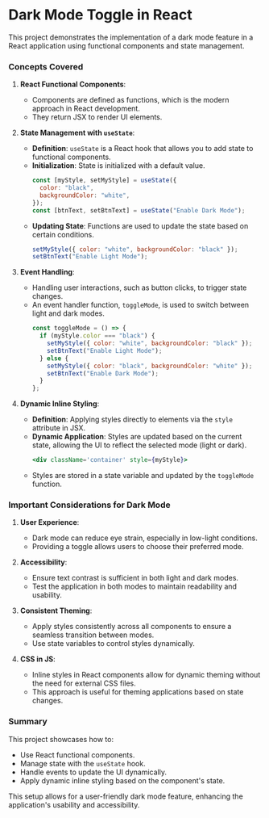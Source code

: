 # Dark Mode Toggle in React

This project demonstrates the implementation of a dark mode feature in a React application using functional components and state management.

### Concepts Covered

1. **React Functional Components**:

   - Components are defined as functions, which is the modern approach in React development.
   - They return JSX to render UI elements.

2. **State Management with `useState`**:

   - **Definition**: `useState` is a React hook that allows you to add state to functional components.
   - **Initialization**: State is initialized with a default value.
     ```jsx
     const [myStyle, setMyStyle] = useState({
       color: "black",
       backgroundColor: "white",
     });
     const [btnText, setBtnText] = useState("Enable Dark Mode");
     ```
   - **Updating State**: Functions are used to update the state based on certain conditions.
     ```jsx
     setMyStyle({ color: "white", backgroundColor: "black" });
     setBtnText("Enable Light Mode");
     ```

3. **Event Handling**:

   - Handling user interactions, such as button clicks, to trigger state changes.
   - An event handler function, `toggleMode`, is used to switch between light and dark modes.
     ```jsx
     const toggleMode = () => {
       if (myStyle.color === "black") {
         setMyStyle({ color: "white", backgroundColor: "black" });
         setBtnText("Enable Light Mode");
       } else {
         setMyStyle({ color: "black", backgroundColor: "white" });
         setBtnText("Enable Dark Mode");
       }
     };
     ```

4. **Dynamic Inline Styling**:
   - **Definition**: Applying styles directly to elements via the `style` attribute in JSX.
   - **Dynamic Application**: Styles are updated based on the current state, allowing the UI to reflect the selected mode (light or dark).
     ```jsx
     <div className='container' style={myStyle}>
     ```
   - Styles are stored in a state variable and updated by the `toggleMode` function.

### Important Considerations for Dark Mode

1. **User Experience**:

   - Dark mode can reduce eye strain, especially in low-light conditions.
   - Providing a toggle allows users to choose their preferred mode.

2. **Accessibility**:

   - Ensure text contrast is sufficient in both light and dark modes.
   - Test the application in both modes to maintain readability and usability.

3. **Consistent Theming**:

   - Apply styles consistently across all components to ensure a seamless transition between modes.
   - Use state variables to control styles dynamically.

4. **CSS in JS**:
   - Inline styles in React components allow for dynamic theming without the need for external CSS files.
   - This approach is useful for theming applications based on state changes.

### Summary

This project showcases how to:

- Use React functional components.
- Manage state with the `useState` hook.
- Handle events to update the UI dynamically.
- Apply dynamic inline styling based on the component's state.

This setup allows for a user-friendly dark mode feature, enhancing the application's usability and accessibility.
